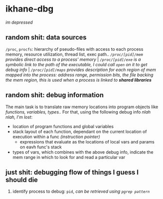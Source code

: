 # ikhane-dbg
*im depressed*
## random shit: data sources
`/proc`, `procfs`: hierarchy of pseudo-files with access to each process memory, resource utilization, thread list, exec path.. *`/proc/[pid]/mem` provides direct access to a process' memory* | *`/proc/[pid]/exe` is a symbolic link to the path of the executable, I could call `open` on it to get debug info* | *`/proc/[pid]/maps` provides description for each region of mem mapped into the process: address range, permission bits, the file backing the mem region, this is used when a process is linked to **shared libraries***

## random shit: debug information
The main task is to translate raw memory locations into program objects like *functions, variables, types..* For that, using the following debug info *nlah nlah, I'm lost*:

 * location of program functions and global variables
 * stack layout of each function, dependant on the current location of execution within a func *(instruction pointer)*
    * expressions that evaluate as the locations of local vars and params on eavh func's stack
  * types of vars, which combines with the above debug info, indicate the mem range in which to look for and read a particular var

## just shit: debugging flow of things I guess I should die
 1. identify process to debug: `pid`, *can be retrieved using `pgrep pattern`*